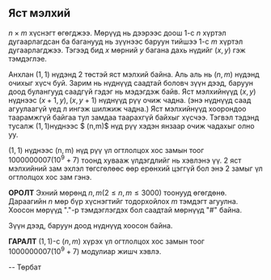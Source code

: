 Яст мэлхий
----------

$n \times m$ хүснэгт өгөгджээ. Мөрүүд нь дээрээс доош $1$-с $n$ хүртэл дугаарлагдсан ба баганууд нь зүүнээс баруун тийшээ $1$-с $m$ хүртэл дугаарлагджээ. Тэгээд бид $x$ мөрний $y$ багана дахь нүдийг $(x,y)$ гэж тэмдэглэе.

Анхлан $(1,1)$ нүдэнд 2 төстэй яст мэлхий байна. Аль аль нь $(n,m)$ нүдэнд очихыг хүсч буй. Зарим нь нүднүүд саадтай боловч зүүн дээд, баруун доод булангууд саадгүй гэдэг нь мэдэгдэж байв. Яст мэлхийнүүд $(x,y)$ нүднээс $(x+1,y), (x,y+1)$ нүднүүд рүү очиж чадна. (энэ нүднүүд саад агуулаагүй үед л ингэж шилжиж чадна.) Яст мэлхийнүүд хоорондоо таарамжгүй байгаа тул замдаа таарахгүй байхыг хүсчээ. Тэгвэл тэдэнд тусалж $(1,1)$нүднээс $ (n,m)$  нүд рүү хэдэн янзаар очиж чадахыг олно уу.

 (1, 1) нүднээс (n, m) нүд рүү үл огтлолцох хос замын тоог $1000000007 (10^9+7)$ тоонд хувааж үлдэгдлийг нь хэвлэнэ үү. 2 яст мэлхийний зам эхлэл төгсгөлөөс өөр ерөнхий цэггүй бол энэ 2 замыг үл огтлолцох хос зам гэнэ.

**ОРОЛТ**
 Эхний мөрөнд $n, m (2\le n,m\le 3000)$ тоонууд өгөгдөнө. Дараагийн $n$ мөр бүр хүснэгтийг тодорхойлох $m$ тэмдэгт агуулна. Хоосон мөрүүд "."-р тэмдэглэгдэх бол саадтай мөрнүүд "#" байна.

Зүүн дээд, баруун доод нүднүүд хоосон байна.

**ГАРАЛТ**
$(1,1)$-с $(n,m)$ хүрэх үл огтлолцох хос замын тоог $1000000007 (10^9+7)$ модулиар жишч хэвлэ. 

-- Төрбат
